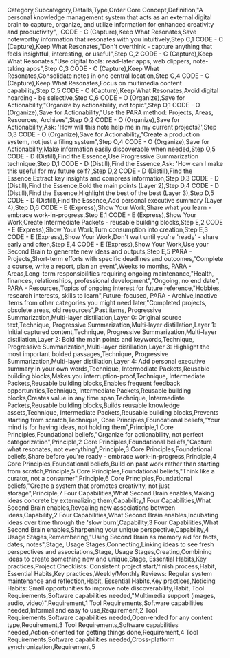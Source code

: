 Category,Subcategory,Details,Type,Order
Core Concept,Definition,"A personal knowledge management system that acts as an external digital brain to capture, organize, and utilize information for enhanced creativity and productivity",,
CODE - C (Capture),Keep What Resonates,Save noteworthy information that resonates with you intuitively,Step C,1
CODE - C (Capture),Keep What Resonates,"Don't overthink - capture anything that feels insightful, interesting, or useful",Step C,2
CODE - C (Capture),Keep What Resonates,"Use digital tools: read-later apps, web clippers, note-taking apps",Step C,3
CODE - C (Capture),Keep What Resonates,Consolidate notes in one central location,Step C,4
CODE - C (Capture),Keep What Resonates,Focus on multimedia content capability,Step C,5
CODE - C (Capture),Keep What Resonates,Avoid digital hoarding - be selective,Step C,6
CODE - O (Organize),Save for Actionability,"Organize by actionability, not topic",Step O,1
CODE - O (Organize),Save for Actionability,"Use the PARA method: Projects, Areas, Resources, Archives",Step O,2
CODE - O (Organize),Save for Actionability,Ask: 'How will this note help me in my current projects?',Step O,3
CODE - O (Organize),Save for Actionability,"Create a production system, not just a filing system",Step O,4
CODE - O (Organize),Save for Actionability,Make information easily discoverable when needed,Step O,5
CODE - D (Distill),Find the Essence,Use Progressive Summarization technique,Step D,1
CODE - D (Distill),Find the Essence,Ask: 'How can I make this useful for my future self?',Step D,2
CODE - D (Distill),Find the Essence,Extract key insights and compress information,Step D,3
CODE - D (Distill),Find the Essence,Bold the main points (Layer 2),Step D,4
CODE - D (Distill),Find the Essence,Highlight the best of the best (Layer 3),Step D,5
CODE - D (Distill),Find the Essence,Add personal executive summary (Layer 4),Step D,6
CODE - E (Express),Show Your Work,Share what you learn - embrace work-in-progress,Step E,1
CODE - E (Express),Show Your Work,Create Intermediate Packets - reusable building blocks,Step E,2
CODE - E (Express),Show Your Work,Turn consumption into creation,Step E,3
CODE - E (Express),Show Your Work,Don't wait until you're 'ready' - share early and often,Step E,4
CODE - E (Express),Show Your Work,Use your Second Brain to generate new ideas and outputs,Step E,5
PARA - Projects,Short-term efforts with specific deadlines and outcomes,"Complete a course, write a report, plan an event",Weeks to months,
PARA - Areas,Long-term responsibilities requiring ongoing maintenance,"Health, finances, relationships, professional development","Ongoing, no end date",
PARA - Resources,Topics of ongoing interest for future reference,"Hobbies, research interests, skills to learn",Future-focused,
PARA - Archive,Inactive items from other categories you might need later,"Completed projects, obsolete areas, old resources",Past items,
Progressive Summarization,Multi-layer distillation,Layer 0: Original source text,Technique,
Progressive Summarization,Multi-layer distillation,Layer 1: Initial captured content,Technique,
Progressive Summarization,Multi-layer distillation,Layer 2: Bold the main points and keywords,Technique,
Progressive Summarization,Multi-layer distillation,Layer 3: Highlight the most important bolded passages,Technique,
Progressive Summarization,Multi-layer distillation,Layer 4: Add personal executive summary in your own words,Technique,
Intermediate Packets,Reusable building blocks,Makes you interruption-proof,Technique,
Intermediate Packets,Reusable building blocks,Enables frequent feedback opportunities,Technique,
Intermediate Packets,Reusable building blocks,Creates value in any time span,Technique,
Intermediate Packets,Reusable building blocks,Builds reusable knowledge assets,Technique,
Intermediate Packets,Reusable building blocks,Prevents starting from scratch,Technique,
Core Principles,Foundational beliefs,"Your mind is for having ideas, not holding them",Principle,1
Core Principles,Foundational beliefs,"Organize for actionability, not perfect categorization",Principle,2
Core Principles,Foundational beliefs,"Capture what resonates, not everything",Principle,3
Core Principles,Foundational beliefs,Share before you're ready - embrace work-in-progress,Principle,4
Core Principles,Foundational beliefs,Build on past work rather than starting from scratch,Principle,5
Core Principles,Foundational beliefs,"Think like a curator, not a consumer",Principle,6
Core Principles,Foundational beliefs,"Create a system that promotes creativity, not just storage",Principle,7
Four Capabilities,What Second Brain enables,Making ideas concrete by externalizing them,Capability,1
Four Capabilities,What Second Brain enables,Revealing new associations between ideas,Capability,2
Four Capabilities,What Second Brain enables,Incubating ideas over time through the 'slow burn',Capability,3
Four Capabilities,What Second Brain enables,Sharpening your unique perspective,Capability,4
Usage Stages,Remembering,"Using Second Brain as memory aid for facts, dates, notes",Stage,
Usage Stages,Connecting,Linking ideas to see fresh perspectives and associations,Stage,
Usage Stages,Creating,Combining ideas to create something new and unique,Stage,
Essential Habits,Key practices,Project Checklists: Consistent project start/finish process,Habit,
Essential Habits,Key practices,Weekly/Monthly Reviews: Regular system maintenance and reflection,Habit,
Essential Habits,Key practices,Noticing Habits: Small opportunities to improve note discoverability,Habit,
Tool Requirements,Software capabilities needed,"Multimedia support (images, audio, video)",Requirement,1
Tool Requirements,Software capabilities needed,Informal and easy to use,Requirement,2
Tool Requirements,Software capabilities needed,Open-ended for any content type,Requirement,3
Tool Requirements,Software capabilities needed,Action-oriented for getting things done,Requirement,4
Tool Requirements,Software capabilities needed,Cross-platform synchronization,Requirement,5
